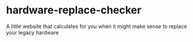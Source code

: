 # hardware-replace-checker
A little website that calculates for you when it might make sense to replace your legacy hardware
